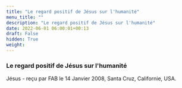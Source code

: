 ```yaml
---
title: "Le regard positif de Jésus sur l'humanité"
menu_title: ""
description: "Le regard positif de Jésus sur l'humanité"
date: 2022-06-01 06:00:01+00:13
draft: False
hidden: True
weight:
---
```

### Le regard positif de Jésus sur l'humanité

Jésus - reçu par FAB le 14 Janvier 2008, Santa Cruz, Californie, USA.



